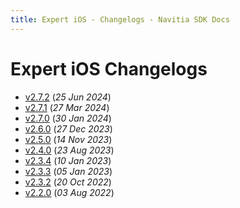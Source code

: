 ```yaml
---
title: Expert iOS - Changelogs - Navitia SDK Docs
---
```


# Expert iOS Changelogs

* [v2.7.2](releases/2.7.2/index.md) (_25 Jun 2024_)
* [v2.7.1](releases/2.7.1/index.md) (_27 Mar 2024_)
* [v2.7.0](releases/2.7.0/index.md) (_30 Jan 2024_)
* [v2.6.0](releases/2.6.0/index.md) (_27 Dec 2023_)
* [v2.5.0](releases/2.5.0/index.md) (_14 Nov 2023_)
* [v2.4.0](releases/2.4.0/index.md) (_23 Aug 2023_)
* [v2.3.4](releases/2.3.4/index.md) (_10 Jan 2023_)
* [v2.3.3](releases/2.3.3/index.md) (_05 Jan 2023_)
* [v2.3.2](releases/2.3.2/index.md) (_20 Oct 2022_)
* [v2.2.0](releases/2.2.0/index.md) (_03 Aug 2022_)
